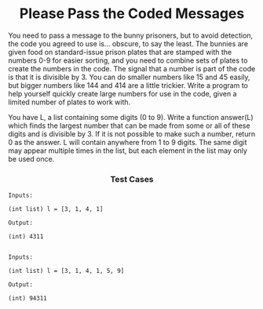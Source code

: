 <h1 align= "center"><b>Please Pass the Coded Messages</b></h1

You need to pass a message to the bunny prisoners, but to avoid detection, the code you agreed to use is... obscure, to say the least. The bunnies are given food on standard-issue prison plates that are stamped with the numbers 0-9 for easier sorting, and you need to combine sets of plates to create the numbers in the code. The signal that a number is part of the code is that it is divisible by 3. You can do smaller numbers like 15 and 45 easily, but bigger numbers like 144 and 414 are a little trickier. Write a program to help yourself quickly create large numbers for use in the code, given a limited number of plates to work with.

You have L, a list containing some digits (0 to 9). Write a function answer(L) which finds the largest number that can be made from some or all of these digits and is divisible by 3. If it is not possible to make such a number, return 0 as the answer. L will contain anywhere from 1 to 9 digits.  The same digit may appear multiple times in the list, but each element in the list may only be used once.

<h3 align= "center"><b>Test Cases </b></h3>

```
Inputs:
   
(int list) l = [3, 1, 4, 1]

Output:

(int) 4311


Inputs:

(int list) l = [3, 1, 4, 1, 5, 9]

Output:

(int) 94311
```